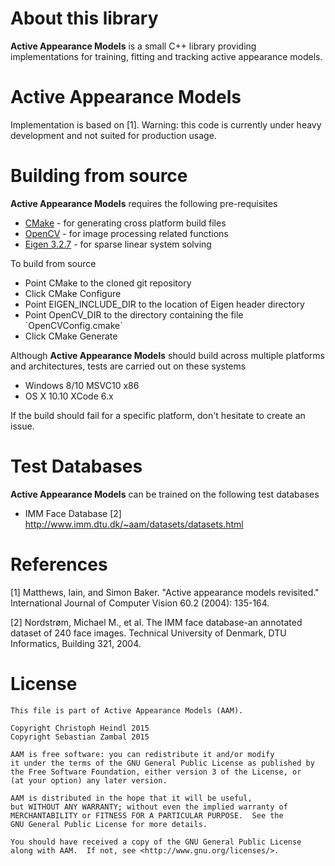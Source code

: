 # About this library

**Active Appearance Models** is a small C++ library providing implementations for training, fitting and tracking active appearance models.

# Active Appearance Models

Implementation is based on [1]. Warning: this code is currently under heavy development and not suited for production usage.

# Building from source
**Active Appearance Models** requires the following pre-requisites
 - [CMake](www.cmake.org) - for generating cross platform build files
 - [OpenCV](www.opencv.org) - for image processing related functions
 - [Eigen 3.2.7](eigen.tuxfamily.org/) - for sparse linear system solving 
 
To build from source
 - Point CMake to the cloned git repository
 - Click CMake Configure
 - Point EIGEN_INCLUDE_DIR to the location of Eigen header directory
 - Point OpenCV_DIR to the directory containing the file ´OpenCVConfig.cmake´
 - Click CMake Generate
 
Although **Active Appearance Models** should build across multiple platforms and architectures, tests are carried out on these systems
 - Windows 8/10 MSVC10 x86
 - OS X 10.10 XCode 6.x

If the build should fail for a specific platform, don't hesitate to create an issue. 

# Test Databases
**Active Appearance Models** can be trained on the following test databases

 - IMM Face Database [2] http://www.imm.dtu.dk/~aam/datasets/datasets.html

# References

[1] Matthews, Iain, and Simon Baker. "Active appearance models revisited." International Journal of Computer Vision 60.2 (2004): 135-164.

[2] Nordstrøm, Michael M., et al. The IMM face database-an annotated dataset of 240 face images. Technical University of Denmark, DTU Informatics, Building 321, 2004.

# License
```
This file is part of Active Appearance Models (AAM).

Copyright Christoph Heindl 2015
Copyright Sebastian Zambal 2015

AAM is free software: you can redistribute it and/or modify
it under the terms of the GNU General Public License as published by
the Free Software Foundation, either version 3 of the License, or
(at your option) any later version.

AAM is distributed in the hope that it will be useful,
but WITHOUT ANY WARRANTY; without even the implied warranty of
MERCHANTABILITY or FITNESS FOR A PARTICULAR PURPOSE.  See the
GNU General Public License for more details.

You should have received a copy of the GNU General Public License
along with AAM.  If not, see <http://www.gnu.org/licenses/>.
```
